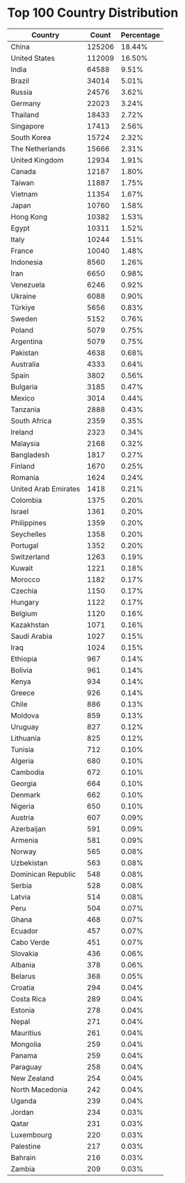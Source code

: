 # Top 100 Country Distribution
| Country | Count | Percentage |
|----|----|----|
| China | 125206 | 18.44% |
| United States | 112009 | 16.50% |
| India | 64588 | 9.51% |
| Brazil | 34014 | 5.01% |
| Russia | 24576 | 3.62% |
| Germany | 22023 | 3.24% |
| Thailand | 18433 | 2.72% |
| Singapore | 17413 | 2.56% |
| South Korea | 15724 | 2.32% |
| The Netherlands | 15666 | 2.31% |
| United Kingdom | 12934 | 1.91% |
| Canada | 12187 | 1.80% |
| Taiwan | 11887 | 1.75% |
| Vietnam | 11354 | 1.67% |
| Japan | 10760 | 1.58% |
| Hong Kong | 10382 | 1.53% |
| Egypt | 10311 | 1.52% |
| Italy | 10244 | 1.51% |
| France | 10040 | 1.48% |
| Indonesia | 8560 | 1.26% |
| Iran | 6650 | 0.98% |
| Venezuela | 6246 | 0.92% |
| Ukraine | 6088 | 0.90% |
| Türkiye | 5656 | 0.83% |
| Sweden | 5152 | 0.76% |
| Poland | 5079 | 0.75% |
| Argentina | 5079 | 0.75% |
| Pakistan | 4638 | 0.68% |
| Australia | 4333 | 0.64% |
| Spain | 3802 | 0.56% |
| Bulgaria | 3185 | 0.47% |
| Mexico | 3014 | 0.44% |
| Tanzania | 2888 | 0.43% |
| South Africa | 2359 | 0.35% |
| Ireland | 2323 | 0.34% |
| Malaysia | 2168 | 0.32% |
| Bangladesh | 1817 | 0.27% |
| Finland | 1670 | 0.25% |
| Romania | 1624 | 0.24% |
| United Arab Emirates | 1418 | 0.21% |
| Colombia | 1375 | 0.20% |
| Israel | 1361 | 0.20% |
| Philippines | 1359 | 0.20% |
| Seychelles | 1358 | 0.20% |
| Portugal | 1352 | 0.20% |
| Switzerland | 1263 | 0.19% |
| Kuwait | 1221 | 0.18% |
| Morocco | 1182 | 0.17% |
| Czechia | 1150 | 0.17% |
| Hungary | 1122 | 0.17% |
| Belgium | 1120 | 0.16% |
| Kazakhstan | 1071 | 0.16% |
| Saudi Arabia | 1027 | 0.15% |
| Iraq | 1024 | 0.15% |
| Ethiopia | 967 | 0.14% |
| Bolivia | 961 | 0.14% |
| Kenya | 934 | 0.14% |
| Greece | 926 | 0.14% |
| Chile | 886 | 0.13% |
| Moldova | 859 | 0.13% |
| Uruguay | 827 | 0.12% |
| Lithuania | 825 | 0.12% |
| Tunisia | 712 | 0.10% |
| Algeria | 680 | 0.10% |
| Cambodia | 672 | 0.10% |
| Georgia | 664 | 0.10% |
| Denmark | 662 | 0.10% |
| Nigeria | 650 | 0.10% |
| Austria | 607 | 0.09% |
| Azerbaijan | 591 | 0.09% |
| Armenia | 581 | 0.09% |
| Norway | 565 | 0.08% |
| Uzbekistan | 563 | 0.08% |
| Dominican Republic | 548 | 0.08% |
| Serbia | 528 | 0.08% |
| Latvia | 514 | 0.08% |
| Peru | 504 | 0.07% |
| Ghana | 468 | 0.07% |
| Ecuador | 457 | 0.07% |
| Cabo Verde | 451 | 0.07% |
| Slovakia | 436 | 0.06% |
| Albania | 378 | 0.06% |
| Belarus | 368 | 0.05% |
| Croatia | 294 | 0.04% |
| Costa Rica | 289 | 0.04% |
| Estonia | 278 | 0.04% |
| Nepal | 271 | 0.04% |
| Mauritius | 261 | 0.04% |
| Mongolia | 259 | 0.04% |
| Panama | 259 | 0.04% |
| Paraguay | 258 | 0.04% |
| New Zealand | 254 | 0.04% |
| North Macedonia | 242 | 0.04% |
| Uganda | 239 | 0.04% |
| Jordan | 234 | 0.03% |
| Qatar | 231 | 0.03% |
| Luxembourg | 220 | 0.03% |
| Palestine | 217 | 0.03% |
| Bahrain | 216 | 0.03% |
| Zambia | 209 | 0.03% |
